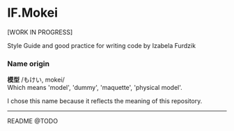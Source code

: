 # IF.Mokei

[WORK IN PROGRESS]

Style Guide and good practice for writing code by Izabela Furdzik

### Name origin

**模型** /もけい, mokei/  
Which means 'model', 'dummy', 'maquette', 'physical model'.

I chose this name because it reflects the meaning of this repository.

---

README @TODO
